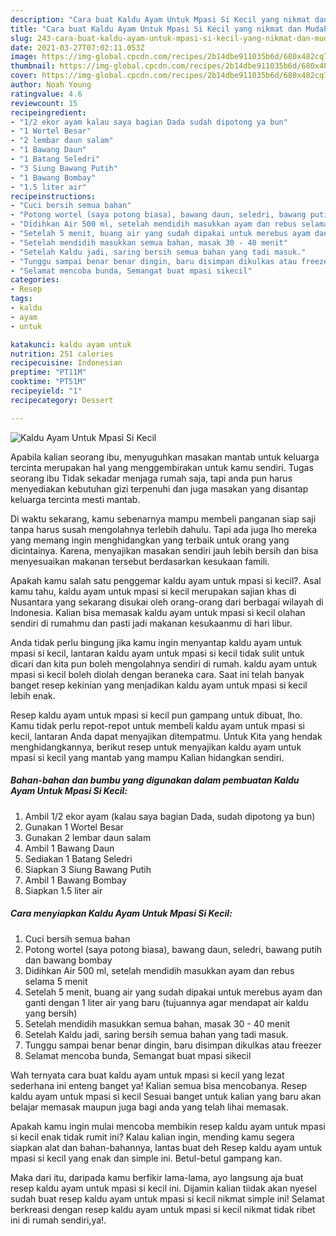 ```yaml
---
description: "Cara buat Kaldu Ayam Untuk Mpasi Si Kecil yang nikmat dan Mudah Dibuat"
title: "Cara buat Kaldu Ayam Untuk Mpasi Si Kecil yang nikmat dan Mudah Dibuat"
slug: 243-cara-buat-kaldu-ayam-untuk-mpasi-si-kecil-yang-nikmat-dan-mudah-dibuat
date: 2021-03-27T07:02:11.053Z
image: https://img-global.cpcdn.com/recipes/2b14dbe911035b6d/680x482cq70/kaldu-ayam-untuk-mpasi-si-kecil-foto-resep-utama.jpg
thumbnail: https://img-global.cpcdn.com/recipes/2b14dbe911035b6d/680x482cq70/kaldu-ayam-untuk-mpasi-si-kecil-foto-resep-utama.jpg
cover: https://img-global.cpcdn.com/recipes/2b14dbe911035b6d/680x482cq70/kaldu-ayam-untuk-mpasi-si-kecil-foto-resep-utama.jpg
author: Noah Young
ratingvalue: 4.6
reviewcount: 15
recipeingredient:
- "1/2 ekor ayam kalau saya bagian Dada sudah dipotong ya bun"
- "1 Wortel Besar"
- "2 lembar daun salam"
- "1 Bawang Daun"
- "1 Batang Seledri"
- "3 Siung Bawang Putih"
- "1 Bawang Bombay"
- "1.5 liter air"
recipeinstructions:
- "Cuci bersih semua bahan"
- "Potong wortel (saya potong biasa), bawang daun, seledri, bawang putih dan bawang bombay"
- "Didihkan Air 500 ml, setelah mendidih masukkan ayam dan rebus selama 5 menit"
- "Setelah 5 menit, buang air yang sudah dipakai untuk merebus ayam dan ganti dengan 1 liter air yang baru (tujuannya agar mendapat air kaldu yang bersih)"
- "Setelah mendidih masukkan semua bahan, masak 30 - 40 menit"
- "Setelah Kaldu jadi, saring bersih semua bahan yang tadi masuk."
- "Tunggu sampai benar benar dingin, baru disimpan dikulkas atau freezer"
- "Selamat mencoba bunda, Semangat buat mpasi sikecil"
categories:
- Resep
tags:
- kaldu
- ayam
- untuk

katakunci: kaldu ayam untuk 
nutrition: 251 calories
recipecuisine: Indonesian
preptime: "PT11M"
cooktime: "PT51M"
recipeyield: "1"
recipecategory: Dessert

---
```



![Kaldu Ayam Untuk Mpasi Si Kecil](https://img-global.cpcdn.com/recipes/2b14dbe911035b6d/680x482cq70/kaldu-ayam-untuk-mpasi-si-kecil-foto-resep-utama.jpg)

Apabila kalian seorang ibu, menyuguhkan masakan mantab untuk keluarga tercinta merupakan hal yang menggembirakan untuk kamu sendiri. Tugas seorang ibu Tidak sekadar menjaga rumah saja, tapi anda pun harus menyediakan kebutuhan gizi terpenuhi dan juga masakan yang disantap keluarga tercinta mesti mantab.

Di waktu  sekarang, kamu sebenarnya mampu membeli panganan siap saji tanpa harus susah mengolahnya terlebih dahulu. Tapi ada juga lho mereka yang memang ingin menghidangkan yang terbaik untuk orang yang dicintainya. Karena, menyajikan masakan sendiri jauh lebih bersih dan bisa menyesuaikan makanan tersebut berdasarkan kesukaan famili. 



Apakah kamu salah satu penggemar kaldu ayam untuk mpasi si kecil?. Asal kamu tahu, kaldu ayam untuk mpasi si kecil merupakan sajian khas di Nusantara yang sekarang disukai oleh orang-orang dari berbagai wilayah di Indonesia. Kalian bisa memasak kaldu ayam untuk mpasi si kecil olahan sendiri di rumahmu dan pasti jadi makanan kesukaanmu di hari libur.

Anda tidak perlu bingung jika kamu ingin menyantap kaldu ayam untuk mpasi si kecil, lantaran kaldu ayam untuk mpasi si kecil tidak sulit untuk dicari dan kita pun boleh mengolahnya sendiri di rumah. kaldu ayam untuk mpasi si kecil boleh diolah dengan beraneka cara. Saat ini telah banyak banget resep kekinian yang menjadikan kaldu ayam untuk mpasi si kecil lebih enak.

Resep kaldu ayam untuk mpasi si kecil pun gampang untuk dibuat, lho. Kamu tidak perlu repot-repot untuk membeli kaldu ayam untuk mpasi si kecil, lantaran Anda dapat menyajikan ditempatmu. Untuk Kita yang hendak menghidangkannya, berikut resep untuk menyajikan kaldu ayam untuk mpasi si kecil yang mantab yang mampu Kalian hidangkan sendiri.

<!--inarticleads1-->

##### Bahan-bahan dan bumbu yang digunakan dalam pembuatan Kaldu Ayam Untuk Mpasi Si Kecil:

1. Ambil 1/2 ekor ayam (kalau saya bagian Dada, sudah dipotong ya bun)
1. Gunakan 1 Wortel Besar
1. Gunakan 2 lembar daun salam
1. Ambil 1 Bawang Daun
1. Sediakan 1 Batang Seledri
1. Siapkan 3 Siung Bawang Putih
1. Ambil 1 Bawang Bombay
1. Siapkan 1.5 liter air




<!--inarticleads2-->

##### Cara menyiapkan Kaldu Ayam Untuk Mpasi Si Kecil:

1. Cuci bersih semua bahan
1. Potong wortel (saya potong biasa), bawang daun, seledri, bawang putih dan bawang bombay
1. Didihkan Air 500 ml, setelah mendidih masukkan ayam dan rebus selama 5 menit
1. Setelah 5 menit, buang air yang sudah dipakai untuk merebus ayam dan ganti dengan 1 liter air yang baru (tujuannya agar mendapat air kaldu yang bersih)
1. Setelah mendidih masukkan semua bahan, masak 30 - 40 menit
1. Setelah Kaldu jadi, saring bersih semua bahan yang tadi masuk.
1. Tunggu sampai benar benar dingin, baru disimpan dikulkas atau freezer
1. Selamat mencoba bunda, Semangat buat mpasi sikecil




Wah ternyata cara buat kaldu ayam untuk mpasi si kecil yang lezat sederhana ini enteng banget ya! Kalian semua bisa mencobanya. Resep kaldu ayam untuk mpasi si kecil Sesuai banget untuk kalian yang baru akan belajar memasak maupun juga bagi anda yang telah lihai memasak.

Apakah kamu ingin mulai mencoba membikin resep kaldu ayam untuk mpasi si kecil enak tidak rumit ini? Kalau kalian ingin, mending kamu segera siapkan alat dan bahan-bahannya, lantas buat deh Resep kaldu ayam untuk mpasi si kecil yang enak dan simple ini. Betul-betul gampang kan. 

Maka dari itu, daripada kamu berfikir lama-lama, ayo langsung aja buat resep kaldu ayam untuk mpasi si kecil ini. Dijamin kalian tiidak akan nyesel sudah buat resep kaldu ayam untuk mpasi si kecil nikmat simple ini! Selamat berkreasi dengan resep kaldu ayam untuk mpasi si kecil nikmat tidak ribet ini di rumah sendiri,ya!.

